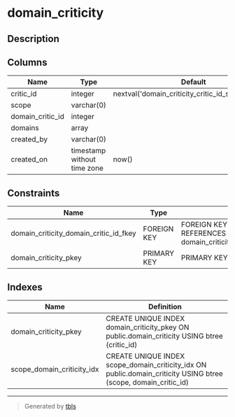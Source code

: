 # domain_criticity

## Description

## Columns

| Name             | Type                        | Default                                             | Nullable | Children | Parents                                           | Comment |
| ---------------- | --------------------------- | --------------------------------------------------- | -------- | -------- | ------------------------------------------------- | ------- |
| critic_id        | integer                     | nextval('domain_criticity_critic_id_seq'::regclass) | false    |          |                                                   |         |
| scope            | varchar(0)                  |                                                     | false    |          |                                                   |         |
| domain_critic_id | integer                     |                                                     | false    |          | [domain_criticity_meta](domain_criticity_meta.md) |         |
| domains          | array                       |                                                     | false    |          |                                                   |         |
| created_by       | varchar(0)                  |                                                     | false    |          |                                                   |         |
| created_on       | timestamp without time zone | now()                                               | true     |          |                                                   |         |

## Constraints

| Name                                   | Type        | Definition                                                                        |
| -------------------------------------- | ----------- | --------------------------------------------------------------------------------- |
| domain_criticity_domain_critic_id_fkey | FOREIGN KEY | FOREIGN KEY (domain_critic_id) REFERENCES domain_criticity_meta(domain_critic_id) |
| domain_criticity_pkey                  | PRIMARY KEY | PRIMARY KEY (critic_id)                                                           |

## Indexes

| Name                       | Definition                                                                                                      |
| -------------------------- | --------------------------------------------------------------------------------------------------------------- |
| domain_criticity_pkey      | CREATE UNIQUE INDEX domain_criticity_pkey ON public.domain_criticity USING btree (critic_id)                    |
| scope_domain_criticity_idx | CREATE UNIQUE INDEX scope_domain_criticity_idx ON public.domain_criticity USING btree (scope, domain_critic_id) |

---

> Generated by [tbls](https://github.com/k1LoW/tbls)
